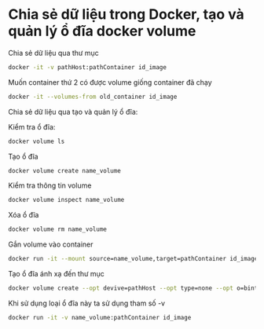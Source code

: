 # Chia sẻ dữ liệu trong Docker, tạo và quản lý ổ đĩa docker volume

Chia sẻ dữ liệu qua thư mục

```sh
docker -it -v pathHost:pathContainer id_image
```

Muốn container thứ 2 có được volume giống container đã chạy

```sh
docker -it --volumes-from old_container id_image
```

Chia sẻ dữ liệu qua tạo và quản lý ổ đĩa: 

Kiểm tra ổ đĩa:

```sh
docker volume ls
```

Tạo ổ đĩa

```sh
docker volume create name_volume
```

Kiểm tra thông tin volume

```sh
docker volume inspect name_volume
```

Xóa ổ đĩa

```sh
docker volume rm name_volume
```

Gắn volume vào container 

```sh
docker run -it --mount source=name_volume,target=pathContainer id_image
```

Tạo ổ đĩa ánh xạ đến thư mục

```sh
docker volume create --opt devive=pathHost --opt type=none --opt o=bint name_volume
```

Khi sử dụng loại ổ đĩa này ta sử dụng tham số -v

```sh
docker run -it -v name_volume:pathContainer id_image
